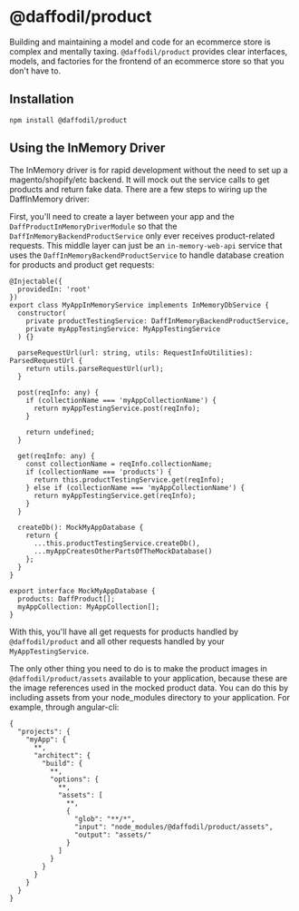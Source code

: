 # @daffodil/product

Building and maintaining a model and code for an ecommerce store is complex and mentally taxing. `@daffodil/product`
provides clear interfaces, models, and factories for the frontend of an ecommerce store so that you don't have to.


## Installation

```
npm install @daffodil/product
```

## Using the InMemory Driver

The InMemory driver is for rapid development without the need to set up a magento/shopify/etc backend. It will mock out the service calls to get products and return fake data. There are a few steps to wiring up the DaffInMemory driver:

First, you'll need to create a layer between your app and the `DaffProductInMemoryDriverModule` so that the `DaffInMemoryBackendProductService` only ever receives product-related requests. This middle layer can just be an `in-memory-web-api` service that uses the `DaffInMemoryBackendProductService` to handle database creation for products and product get requests:

```
@Injectable({
  providedIn: 'root'
})
export class MyAppInMemoryService implements InMemoryDbService {
  constructor(
    private productTestingService: DaffInMemoryBackendProductService,
    private myAppTestingService: MyAppTestingService
  ) {}

  parseRequestUrl(url: string, utils: RequestInfoUtilities): ParsedRequestUrl {
    return utils.parseRequestUrl(url);
  }

  post(reqInfo: any) {
    if (collectionName === 'myAppCollectionName') {
      return myAppTestingService.post(reqInfo);
    }

    return undefined;
  }

  get(reqInfo: any) {
    const collectionName = reqInfo.collectionName;
    if (collectionName === 'products') {
      return this.productTestingService.get(reqInfo);
    } else if (collectionName === 'myAppCollectionName') {
      return myAppTestingService.get(reqInfo);
    }
  }

  createDb(): MockMyAppDatabase {
    return {
      ...this.productTestingService.createDb(),
      ...myAppCreatesOtherPartsOfTheMockDatabase()
    };
  }
}

export interface MockMyAppDatabase {
  products: DaffProduct[];
  myAppCollection: MyAppCollection[];
}
```
With this, you'll have all get requests for products handled by `@daffodil/product` and all other requests handled by your `MyAppTestingService`.

The only other thing you need to do is to make the product images in `@daffodil/product/assets` available to your application, because these are the image references used in the mocked product data. You can do this by including assets from your node_modules directory to your application. For example, through angular-cli:

```
{
  "projects": {
    "myApp": {
      **,
      "architect": {
        "build": {
          **,
          "options": {
            **,
            "assets": [
              **,
              {
                "glob": "**/*",
                "input": "node_modules/@daffodil/product/assets",
                "output": "assets/"
              }
            ]
          }
        }
      }
    }
  }
}
```
